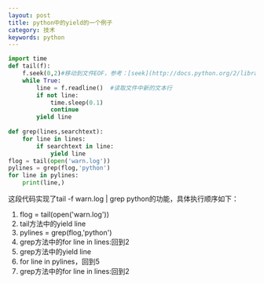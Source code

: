 ```yaml
---
layout: post
title: python中的yield的一个例子
category: 技术
keywords: python
---
```


```python
import time  
def tail(f):  
    f.seek(0,2)#移动到文件EOF，参考：[seek](http://docs.python.org/2/library/stdtypes.html?highlight=file#file.seek)  
    while True:  
        line = f.readline()  #读取文件中新的文本行
        if not line:
            time.sleep(0.1)  
            continue  
        yield line
  
def grep(lines,searchtext):  
    for line in lines:  
        if searchtext in line:  
            yield line
flog = tail(open('warn.log'))
pylines = grep(flog,'python')
for line in pylines:
    print(line,)
```

这段代码实现了tail -f warn.log | grep python的功能，具体执行顺序如下：<br>
1. flog = tail(open('warn.log'))
2. tail方法中的yield line
3. pylines = grep(flog,'python')
4. grep方法中的for line in lines:回到2
5. grep方法中的yield line
6. for line in pylines，回到5
7. grep方法中的for line in lines:回到2
